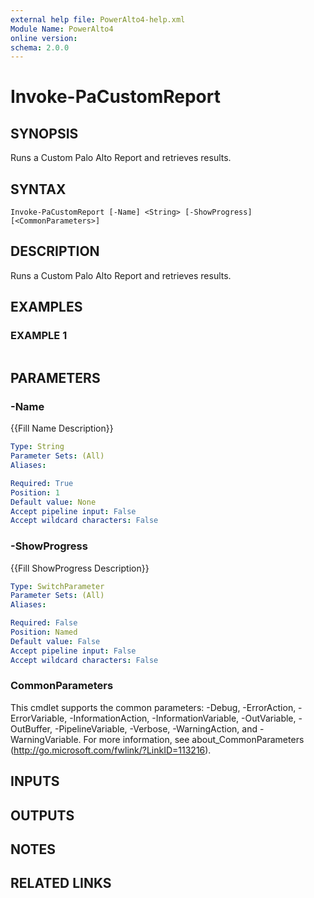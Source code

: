 ```yaml
---
external help file: PowerAlto4-help.xml
Module Name: PowerAlto4
online version:
schema: 2.0.0
---
```


# Invoke-PaCustomReport

## SYNOPSIS
Runs a Custom Palo Alto Report and retrieves results.

## SYNTAX

```
Invoke-PaCustomReport [-Name] <String> [-ShowProgress] [<CommonParameters>]
```

## DESCRIPTION
Runs a Custom Palo Alto Report and retrieves results.

## EXAMPLES

### EXAMPLE 1
```

```

## PARAMETERS

### -Name
{{Fill Name Description}}

```yaml
Type: String
Parameter Sets: (All)
Aliases:

Required: True
Position: 1
Default value: None
Accept pipeline input: False
Accept wildcard characters: False
```

### -ShowProgress
{{Fill ShowProgress Description}}

```yaml
Type: SwitchParameter
Parameter Sets: (All)
Aliases:

Required: False
Position: Named
Default value: False
Accept pipeline input: False
Accept wildcard characters: False
```

### CommonParameters
This cmdlet supports the common parameters: -Debug, -ErrorAction, -ErrorVariable, -InformationAction, -InformationVariable, -OutVariable, -OutBuffer, -PipelineVariable, -Verbose, -WarningAction, and -WarningVariable. For more information, see about_CommonParameters (http://go.microsoft.com/fwlink/?LinkID=113216).

## INPUTS

## OUTPUTS

## NOTES

## RELATED LINKS
